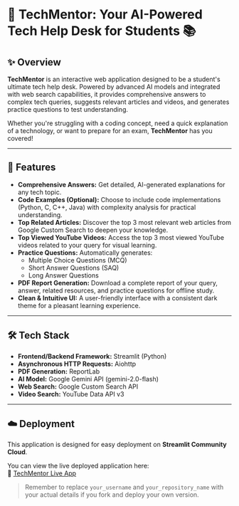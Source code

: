 # 📝 TechMentor: Your AI-Powered Tech Help Desk for Students 📚

## ✨ Overview

**TechMentor** is an interactive web application designed to be a student's ultimate tech help desk. Powered by advanced AI models and integrated with web search capabilities, it provides comprehensive answers to complex tech queries, suggests relevant articles and videos, and generates practice questions to test understanding.

Whether you're struggling with a coding concept, need a quick explanation of a technology, or want to prepare for an exam, **TechMentor** has you covered!

---

## 🚀 Features

- **Comprehensive Answers:** Get detailed, AI-generated explanations for any tech topic.  
- **Code Examples (Optional):** Choose to include code implementations (Python, C, C++, Java) with complexity analysis for practical understanding.  
- **Top Related Articles:** Discover the top 3 most relevant web articles from Google Custom Search to deepen your knowledge.  
- **Top Viewed YouTube Videos:** Access the top 3 most viewed YouTube videos related to your query for visual learning.  
- **Practice Questions:** Automatically generates:  
  - Multiple Choice Questions (MCQ)  
  - Short Answer Questions (SAQ)  
  - Long Answer Questions  
- **PDF Report Generation:** Download a complete report of your query, answer, related resources, and practice questions for offline study.  
- **Clean & Intuitive UI:** A user-friendly interface with a consistent dark theme for a pleasant learning experience.

---

## 🛠️ Tech Stack

- **Frontend/Backend Framework:** Streamlit (Python)  
- **Asynchronous HTTP Requests:** Aiohttp  
- **PDF Generation:** ReportLab  
- **AI Model:** Google Gemini API (gemini-2.0-flash)  
- **Web Search:** Google Custom Search API  
- **Video Search:** YouTube Data API v3

---

## ☁️ Deployment

This application is designed for easy deployment on **Streamlit Community Cloud**.

You can view the live deployed application here:  
🔗 [TechMentor Live App](https://tech-mentor-app-k8szevckmur245i22lc4b2.streamlit.app/)

> Remember to replace `your_username` and `your_repository_name` with your actual details if you fork and deploy your own version.

